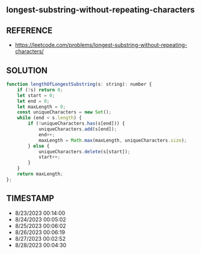 ## longest-substring-without-repeating-characters

## REFERENCE

- https://leetcode.com/problems/longest-substring-without-repeating-characters/

## SOLUTION

``` javascript
function lengthOfLongestSubstring(s: string): number {
    if (!s) return 0;
    let start = 0;
    let end = 0;
    let maxLength = 0;
    const uniqueCharacters = new Set();
    while (end < s.length) {
        if (!uniqueCharacters.has(s[end])) {
            uniqueCharacters.add(s[end]);
            end++;
            maxLength = Math.max(maxLength, uniqueCharacters.size);
        } else {
            uniqueCharacters.delete(s[start]);
            start++;
        }
    }
    return maxLength;
};
```


## TIMESTAMP

- 8/23/2023 00:14:00 
- 8/24/2023 00:05:02 
- 8/25/2023 00:06:02 
- 8/26/2023 00:06:19
- 8/27/2023 00:02:52
- 8/28/2023 00:04:30
